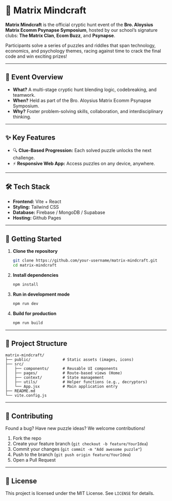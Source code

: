 # 🧩 Matrix Mindcraft

**Matrix Mindcraft** is the official cryptic hunt event of the **Bro. Aloysius Matrix Ecomm Psynapse Symposium**, hosted by our school’s signature clubs: **The Matrix Clan**, **Ecom Buzz**, and **Psynapse**.

Participants solve a series of puzzles and riddles that span technology, economics, and psychology themes, racing against time to crack the final code and win exciting prizes!

---

## 🎯 Event Overview

- **What?** A multi-stage cryptic hunt blending logic, codebreaking, and teamwork.
- **When?** Held as part of the Bro. Aloysius Matrix Ecomm Psynapse Symposium.
- **Why?** Foster problem-solving skills, collaboration, and interdisciplinary thinking.

---

## ✨ Key Features

- 🔍 **Clue-Based Progression:** Each solved puzzle unlocks the next challenge.
- ⚡ **Responsive Web App:** Access puzzles on any device, anywhere.

---

## 🛠️ Tech Stack

- **Frontend:** Vite + React
- **Styling:** Tailwind CSS
- **Database:** Firebase / MongoDB / Supabase
- **Hosting:** Github Pages
---

## 🚀 Getting Started

1. **Clone the repository**
    ```bash
    git clone https://github.com/your-username/matrix-mindcraft.git
    cd matrix-mindcraft
    ```

2. **Install dependencies**
    ```bash
    npm install
    ```

3. **Run in development mode**
    ```bash
    npm run dev
    ```

4. **Build for production**
    ```bash
    npm run build
    ```

---

## 📂 Project Structure

```plaintext
matrix-mindcraft/
├── public/              # Static assets (images, icons)
├── src/
│   ├── components/      # Reusable UI components
│   ├── pages/           # Route-based views (Home)
│   ├── context/         # State management
│   ├── utils/           # Helper functions (e.g., decryptors)
│   └── App.jsx          # Main application entry
├── README.md
└── vite.config.js
```

---



## 🙌 Contributing

Found a bug? Have new puzzle ideas? We welcome contributions!

1. Fork the repo
2. Create your feature branch (`git checkout -b feature/YourIdea`)
3. Commit your changes (`git commit -m "Add awesome puzzle"`)
4. Push to the branch (`git push origin feature/YourIdea`)
5. Open a Pull Request


---

## 📄 License

This project is licensed under the MIT License. See `LICENSE` for details.

